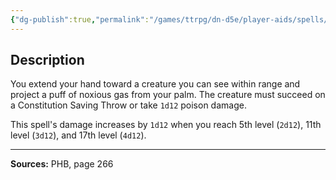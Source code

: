 ```yaml
---
{"dg-publish":true,"permalink":"/games/ttrpg/dn-d5e/player-aids/spells/cantrips/poison-spray/","tags":["ttrpg/dnd/5e","verbal","somatic","damage","spell"],"noteIcon":""}
---
```



## Description
You extend your hand toward a creature you can see within range and project a puff of noxious gas from your palm.
The creature must succeed on a Constitution Saving Throw or take `1d12` poison damage.

This spell's damage increases by `1d12` when you reach 5th level (`2d12`), 11th level (`3d12`), and 17th level (`4d12`).

---

**Sources:** PHB, page 266
